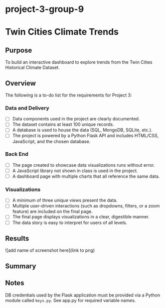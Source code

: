 # project-3-group-9
# Twin Cities Climate Trends
## Purpose
To build an interactive dashboard to explore trends from the Twin Cities Historical Climate Dataset.
## Overview
The following is a to-do list for the requirements for Project 3:
### Data and Delivery
- [ ] Data components used in the project are clearly documented.
- [ ] The dataset contains at least 100 unique records.
- [ ] A database is used to house the data (SQL, MongoDB, SQLite, etc.).
- [ ] The project is powered by a Python Flask API and includes HTML/CSS, JavaScript, and the chosen database.
### Back End
- [ ] The page created to showcase data visualizations runs without error.
- [ ] A JavaScript library not shown in class is used in the project.
- [ ] A dashboard page with multiple charts that all reference the same data.
### Visualizations
- [ ] A minimum of three unique views present the data.
- [ ] Multiple user-driven interactions (such as dropdowns, filters, or a zoom feature) are included on the final page.
- [ ] The final page displays visualizations in a clear, digestible manner.
- [ ] The data story is easy to interpret for users of all levels.
## Results
![add name of screenshot here](link to png)
## Summary
## Notes
DB credentials used by the Flask application must be provided via a Python module called `keys.py`. See app.py for required variable names.
